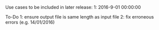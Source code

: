 Use cases to be included in later release:
    1: 2016-9-01 00:00:00

To-Do
    1: ensure output file is same length as input file
    2: fix erroneous errors (e.g. 14/01/2016)
